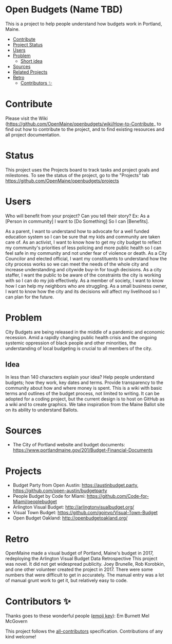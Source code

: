 # Open Budgets (Name TBD)

This is a project to help people understand how budgets work in Portland, Maine. 

<!-- TOC -->

- [Contribute](#Contribute)
- [Project Status](#Status)
- [Users](#UserS)
- [Problem](#Problem)
    - [Short idea](##Idea) 
- [Sources](#sources)
- [Related Projects](#Projects)
- [Retro](#retro)
    - [Contributors ✨](#contributors)

<!-- /TOC -->

# Contribute
Please visit the Wiki (https://github.com/OpenMaine/openbudgets/wiki/How-to-Contribute_ to find out how to contribute to the project, and to find existing resources and all project documentation.

# Status
This project uses the Projects board to track tasks and project goals and milestones. To see the status of the project, go to the "Projects" tab https://github.com/OpenMaine/openbudgets/projects

# Users 
Who will benefit from your project? Can you tell their story?
Ex: As a [Person in community] I want to [Do Something] So I can [Benefits].

As a parent, I want to understand how to advocate for a well funded education system so I can be sure that my kids and community are taken care of.
As an activist, I want to know how to get my city budget to reflect my community's priorities of less policing and more public health so I can feel safe in my community and not under fear of violence or death.
As a City Councilor and elected official, I want my constituents to understand how the city process works so we can meet the needs of the whole city and increase understanding and citywide buy-in for tough decisions.
As a city staffer, I want the public to be aware of the constraints the city is working with so I can do my job effectively.
As a member of society, I want to know how I can help my neighbors who are struggling.
As a small business owner, I want to know how the city and its decisions will affect my livelihood so I can plan for the future.

# Problem
City Budgets are being released in the middle of a pandemic and economic recession. Amid a rapidly changing public health crisis and the ongoing systemic oppression of black people and other minorities, the understanding of local budgeting is crucial to all members of the city.

## Idea
In less than 140 characters explain your idea?
Help people understand budgets; how they work, key dates and terms. Provide transparency to the community about how and where money is spent. This is a wiki with basic terms and outlines of the budget process, not limited to writing. It can be adopted for a coding project, but the current design is to host on GitHub as a wiki and to create graphics. We take inspiration from the Maine Ballot site on its ability to understand Ballots.

# Sources
- The City of Portland website and budget documents: https://www.portlandmaine.gov/201/Budget-Financial-Documents

# Projects

- Budget Party from Open Austin: https://austinbudget.party, https://github.com/open-austin/budgetparty
- People Budget by Code for Miami: https://github.com/Code-for-Miami/peoplebudget
- Arlington Visual Budget: http://arlingtonvisualbudget.org/
- Visual Town Budget: https://github.com/goinvo/Visual-Town-Budget
- Open Budget Oakland: http://openbudgetoakland.org/

# Retro
OpenMaine made a visual budget of Portland, Maine's budget in 2017, redeploying the Arlington Visual Budget Data
Retrospective
This project was novel. It did not get widespread publicity. Joey Brunelle, Rob Korobkin, and one other volunteer created the project in 2017. There were some numbers that were difficult to get in accurately. The manual entry was a lot of manual grunt work to get it, but relatively easy to code.

# Contributors ✨

Thanks goes to these wonderful people ([emoji key](https://allcontributors.org/docs/en/emoji-key)):
Em Burnett
Mel McGovern
<!-- ALL-CONTRIBUTORS-LIST:START - Do not remove or modify this section -->
<!-- prettier-ignore-start -->
<!-- markdownlint-disable -->
<!-- markdownlint-enable -->
<!-- prettier-ignore-end -->
<!-- ALL-CONTRIBUTORS-LIST:END -->

This project follows the [all-contributors](https://github.com/all-contributors/all-contributors) specification. Contributions of any kind welcome!

